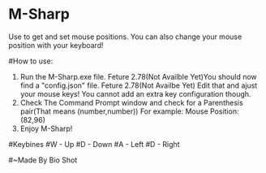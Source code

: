 # M-Sharp
Use to get and set mouse positions. You can also change your mouse position with your keyboard! 

#How to use:
 1. Run the M-Sharp.exe file.
 Feture 2.78(Not Availble Yet)You should now find a "config.json" file.
 Feture 2.78(Not Availbe Yet) Edit that and ajust your mouse keys! You cannot add an extra key configuration though.
 2. Check The Command Prompt window and check for a Parenthesis pair(That means (number,number)) For example: Mouse Position: (82,96)
 3. Enjoy M-Sharp!

#Keybines
#W - Up
#D - Down
#A - Left
#D - Right

#~Made By Bio Shot
